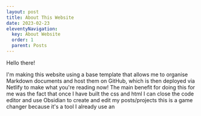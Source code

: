 ```yaml
---
layout: post
title: About This Website
date: 2023-02-23
eleventyNavigation:
  key: About Website
  order: 1
  parent: Posts
---
```


Hello there!

I'm making this website using a base template that allows me to organise Markdown documents and host them on GitHub, which is then deployed via Netlify to make what you're reading now!
The main benefit for doing this for me was the fact that once I have built the css and html I can close the code editor and use Obsidian to create and edit my posts/projects this is a game changer because it's a tool I already use an